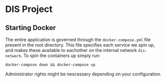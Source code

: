 # DIS Project

## Starting Docker
The entire application is governed through the `docker-compose.yml` file
present in the root directory. This file specifies each service we spin up, 
and makes these available to eachother on the internal network `dis-network`.
To spin the containers up simply run:

```
docker-compose down && docker-compose up
```

Administrator rights might be nescessary depending on your configuration.
